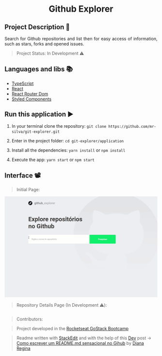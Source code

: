 <h1 align="center">Github Explorer</h1>

## Project Description :page_with_curl:
<p align="justify">Search for Github repositories and list then for easy access of information, such as stars, forks and opened issues. </p>

> Project Status: In Development :warning:

## Languages and libs :books:
- [TypeScript](https://www.typescriptlang.org/docs/home.html)
- [React](https://reactjs.org/docs/getting-started.html)
- [React Router Dom](https://reacttraining.com/react-router/web/guides/quick-start)
- [Styled Components](https://styled-components.com/docs)

## Run this application :arrow_forward:

1. In your terminal clone the repository:
`git clone https://github.com/mr-silva/git-explorer.git`

2. Enter in the project folder:
`cd git-explorer/application`

3. Install all the dependencies:
`yarn install`
or
`npm install`

4. Execute the app:
`yarn start`
or
`npm start`


## Interface :film_projector:
> Initial Page:

<img src="https://github.com/mr-silva/git-explorer/blob/master/images/dashboard.gif" alt="Dashboard.gif" />

> Repository Details Page (In Development :warning:):
 


##
> 
> Contributors:

> Project developed in the [Rocketseat GoStack Bootcamp](https://rocketseat.com.br/gostack)

> Readme written with [StackEdit](https://stackedit.io/) and with the help of this [Dev](https://dev.to/) post ->  [Como escrever um README.md sensacional no Gihub](https://dev.to/dianaops/como-escrever-um-readme-md-sensacional-no-github-4509) by [Diana Regina](https://dev.to/dianaops)
